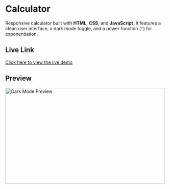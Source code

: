 
# Calculator 
Responsive calculator built with **HTML**, **CSS**, and **JavaScript**. It features a clean user interface, a dark mode toggle, and a power function (`^`) for exponentiation.

## Live Link

[Click here to view the live demo](https://supriyomaity1207.github.io/calculator/)

## Preview


<img src="https://drive.google.com/uc?export=view&id=1lzQLWHRNc_9KyD_vCmc-yVR4r5clfoXl" alt="Dark Mode Preview" width="500" height="300">
